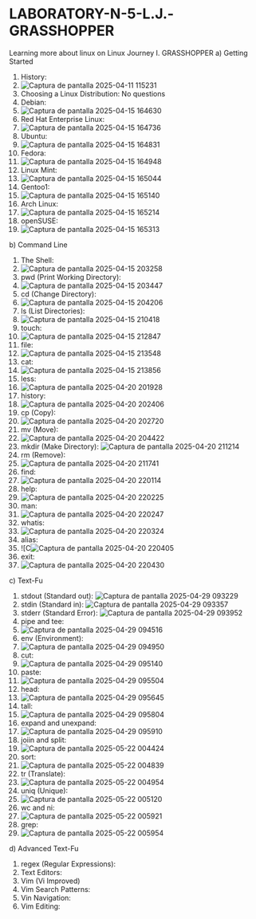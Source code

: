 # LABORATORY-N-5-L.J.-GRASSHOPPER
Learning more about linux on Linux Journey
I. GRASSHOPPER
   a) Getting Started
   1. History:
   2. ![Captura de pantalla 2025-04-11 115231](https://github.com/user-attachments/assets/ee5a9b20-1dac-4737-8ffe-b0ec5d09b55a)
   3. Choosing a Linux Distribution: No questions
   4. Debian:
   5. ![Captura de pantalla 2025-04-15 164630](https://github.com/user-attachments/assets/4123428f-e52c-4c91-9daa-5db92404d86e)
   6. Red Hat Enterprise Linux:
   7. ![Captura de pantalla 2025-04-15 164736](https://github.com/user-attachments/assets/57b95f08-0b56-41ae-94e8-5b7f9faa9162)
   8. Ubuntu:
   9. ![Captura de pantalla 2025-04-15 164831](https://github.com/user-attachments/assets/c69d632f-17fb-46ef-9e7a-d966b2c12a5e)
   10. Fedora:
   11. ![Captura de pantalla 2025-04-15 164948](https://github.com/user-attachments/assets/6c17fe73-1bd5-4bc1-923b-e791daf37dc0)
   12. Linux Mint:
   13. ![Captura de pantalla 2025-04-15 165044](https://github.com/user-attachments/assets/19e0f768-e8cf-4634-bad1-e01fc70f432b)
   14. Gentoo1:
   15. ![Captura de pantalla 2025-04-15 165140](https://github.com/user-attachments/assets/ee309120-0da9-4246-b99e-91e0b88acc9d)
   16. Arch Linux:
   17. ![Captura de pantalla 2025-04-15 165214](https://github.com/user-attachments/assets/2ff0417d-1250-4185-a585-b8560057dfea)
   18. openSUSE:
   19. ![Captura de pantalla 2025-04-15 165313](https://github.com/user-attachments/assets/942074e8-8d03-475b-964d-0cae619b72f8)

   b) Command Line
   1. The Shell:
   2. ![Captura de pantalla 2025-04-15 203258](https://github.com/user-attachments/assets/e48628ae-51dd-431c-8615-794450e0b873)
   3. pwd (Print Working Directory):
   4. ![Captura de pantalla 2025-04-15 203447](https://github.com/user-attachments/assets/f3f5d002-30fa-4de9-b215-cd664ebb1a49)
   5. cd (Change Directory):
   6. ![Captura de pantalla 2025-04-15 204206](https://github.com/user-attachments/assets/9f61a566-8adf-4e64-a6f7-a26bd89b5070)
   7. ls (List Directories):
   8. ![Captura de pantalla 2025-04-15 210418](https://github.com/user-attachments/assets/d5390124-bdf0-4c3d-b280-121dbe1ca197)
   9. touch:
   10. ![Captura de pantalla 2025-04-15 212847](https://github.com/user-attachments/assets/cb29a878-70b4-4e0a-b7d3-3c95b7339fb9)
   11. file:
   12. ![Captura de pantalla 2025-04-15 213548](https://github.com/user-attachments/assets/d8968bfa-2f66-4271-a34c-de3863ad68e2)
   13. cat:
   14. ![Captura de pantalla 2025-04-15 213856](https://github.com/user-attachments/assets/78c92d50-230b-416c-9de4-1e0fbf200b6e)
   15. less:
   16. ![Captura de pantalla 2025-04-20 201928](https://github.com/user-attachments/assets/d70f5875-f0ac-4c7b-8e5b-89d45100cdfc)
   17. history:
   18. ![Captura de pantalla 2025-04-20 202406](https://github.com/user-attachments/assets/aaf497aa-38f6-4779-a496-c7c9ef29a686)
   19. cp (Copy):
   20. ![Captura de pantalla 2025-04-20 202720](https://github.com/user-attachments/assets/13553b68-45dd-4276-ba85-e430b941b739)
   21. mv (Move):
   22. ![Captura de pantalla 2025-04-20 204422](https://github.com/user-attachments/assets/73ab6b78-715d-4e9b-8d54-64c970cc7fa6)
   23. mkdir (Make Directory): ![Captura de pantalla 2025-04-20 211214](https://github.com/user-attachments/assets/47136a16-df86-4538-ae93-b9ce303ccb8a)
   24. rm (Remove):
   25. ![Captura de pantalla 2025-04-20 211741](https://github.com/user-attachments/assets/709805ad-e1e5-4f1d-b94b-f75c379c864e)
   26. find:
   27. ![Captura de pantalla 2025-04-20 220114](https://github.com/user-attachments/assets/c7a88aca-9f19-45d4-8e26-bde4a586845f)
   28. help:
   29. ![Captura de pantalla 2025-04-20 220225](https://github.com/user-attachments/assets/7f695be1-c410-4de1-a786-d17536491fb3)
   30. man:
   31. ![Captura de pantalla 2025-04-20 220247](https://github.com/user-attachments/assets/cd075d11-d68f-4767-b7b5-f5c2b9fabb51)
   32. whatis:
   33. ![Captura de pantalla 2025-04-20 220324](https://github.com/user-attachments/assets/de151f8e-f6ef-483a-9810-75e25480257d)
   34. alias:
   35. ![C![Captura de pantalla 2025-04-20 220405](https://github.com/user-attachments/assets/a9ec3db3-430d-4c3f-839d-c457e3cbce4b)
   36. exit:
   37. ![Captura de pantalla 2025-04-20 220430](https://github.com/user-attachments/assets/40513998-79de-4a06-86b1-e6feb93d0ba0)

   c) Text-Fu
   1. stdout (Standard out):
      ![Captura de pantalla 2025-04-29 093229](https://github.com/user-attachments/assets/b8eb000a-bb1f-4922-9152-60f62d224870) 
   2. stdin (Standard in):
      ![Captura de pantalla 2025-04-29 093357](https://github.com/user-attachments/assets/20b58c5c-0e3e-4a4b-acf8-39dcfee175f6)
   5. stderr (Standard Error):
      ![Captura de pantalla 2025-04-29 093952](https://github.com/user-attachments/assets/814f6260-2f8d-41af-a3b5-2c7c2707834e)
   7. pipe and tee:
   8. ![Captura de pantalla 2025-04-29 094516](https://github.com/user-attachments/assets/0be44f70-bfbf-43af-8282-949c0517f9a3)
   9. env (Environment):
   10. ![Captura de pantalla 2025-04-29 094950](https://github.com/user-attachments/assets/706182d9-b7e9-48f9-99bb-9b114c39dd27)
   11. cut:
   12. ![Captura de pantalla 2025-04-29 095140](https://github.com/user-attachments/assets/9eb24738-659a-43a3-bba3-1069cd84d142)
   13. paste:
   14. ![Captura de pantalla 2025-04-29 095504](https://github.com/user-attachments/assets/97fc99ae-4070-41c4-a47e-ec1e31eea1e4)
   15. head:
   16. ![Captura de pantalla 2025-04-29 095645](https://github.com/user-attachments/assets/cbbdf2b1-9c95-4571-9827-529f976196f6)
   17. tall:
   18. ![Captura de pantalla 2025-04-29 095804](https://github.com/user-attachments/assets/1c4d6d30-bce5-4273-9da5-fd747834cb55)
   19. expand and unexpand:
   20. ![Captura de pantalla 2025-04-29 095910](https://github.com/user-attachments/assets/bcf9a085-c4bc-4a05-9659-3f27aeb86891)
   21. joiin and split:
   22. ![Captura de pantalla 2025-05-22 004424](https://github.com/user-attachments/assets/9b9a1578-0cac-4a6e-9ff7-6f314107e137)
   23. sort:
   24. ![Captura de pantalla 2025-05-22 004839](https://github.com/user-attachments/assets/a5bc2d41-1ef5-470c-85e3-cad28ecc4e85)
   25. tr (Translate):
   26. ![Captura de pantalla 2025-05-22 004954](https://github.com/user-attachments/assets/b04d2ed7-d440-44de-80ae-91ce2a9bef72)
   27. uniq (Unique):
   28. ![Captura de pantalla 2025-05-22 005120](https://github.com/user-attachments/assets/d6a7d703-93f9-4009-a026-caa645f11b3d)
   29. wc and ni:
   30. ![Captura de pantalla 2025-05-22 005921](https://github.com/user-attachments/assets/1d1d648e-6135-419f-85f3-e856d95db0d5)
   31. grep:
   32. ![Captura de pantalla 2025-05-22 005954](https://github.com/user-attachments/assets/751ab0cb-b87f-4ac4-b4a6-1b654512b031)


   d) Advanced Text-Fu
   1. regex (Regular Expressions):
   2. Text Editors:
   3. Vim (Vi Improved)
   4. Vim Search Patterns:
   5. Vin Navigation:
   6. Vim Editing:

